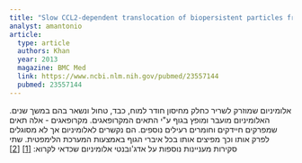 ```yaml
---
title: "Slow CCL2-dependent translocation of biopersistent particles from muscle to brain"
analyst: amantonio
article:
  type: article
  authors: Khan
  year: 2013
  magazine: BMC Med
  link: https://www.ncbi.nlm.nih.gov/pubmed/23557144
  pubmed: 23557144
---
```


אלומיניום שמוזרק לשריר כחלק מחיסון חודר למוח, כבד, טחול ונשאר בהם במשך שנים. האלומיניום מועבר ומופץ בגוף ע"י התאים המקרופאגים. מקרופאגים - אלה תאים שמפרקים חיידקים וחומרים רעילים נוספים. הם נקשרים לאלומיניום אך לא מסוגלים לפרק אותו וכך מפיצים אותו בכל איברי הגוף באמצעות המערכת הלימפטית.
שתי סקירות מעניינות נוספות על אדג'ובנטי אלומיניום שכדאי לקרוא: [[1]](https://www.ncbi.nlm.nih.gov/pubmed/22235057) [[2]](http://www.jpands.org/vol21no4/miller.pdf)
